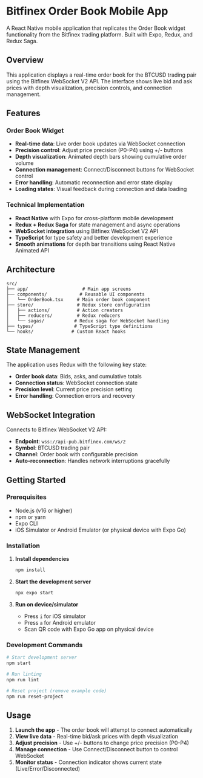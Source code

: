 # Bitfinex Order Book Mobile App

A React Native mobile application that replicates the Order Book widget functionality from the Bitfinex trading platform. Built with Expo, Redux, and Redux Saga.

## Overview

This application displays a real-time order book for the BTCUSD trading pair using the Bitfinex WebSocket V2 API. The interface shows live bid and ask prices with depth visualization, precision controls, and connection management.

## Features

### Order Book Widget

- **Real-time data**: Live order book updates via WebSocket connection
- **Precision control**: Adjust price precision (P0-P4) using +/- buttons
- **Depth visualization**: Animated depth bars showing cumulative order volume
- **Connection management**: Connect/Disconnect buttons for WebSocket control
- **Error handling**: Automatic reconnection and error state display
- **Loading states**: Visual feedback during connection and data loading

### Technical Implementation

- **React Native** with Expo for cross-platform mobile development
- **Redux + Redux Saga** for state management and async operations
- **WebSocket integration** using Bitfinex WebSocket V2 API
- **TypeScript** for type safety and better development experience
- **Smooth animations** for depth bar transitions using React Native Animated API

## Architecture

```
src/
├── app/                    # Main app screens
├── components/            # Reusable UI components
│   └── OrderBook.tsx     # Main order book component
├── store/                # Redux store configuration
│   ├── actions/          # Action creators
│   ├── reducers/         # Redux reducers
│   └── sagas/           # Redux saga for WebSocket handling
├── types/               # TypeScript type definitions
└── hooks/              # Custom React hooks
```

## State Management

The application uses Redux with the following key state:

- **Order book data**: Bids, asks, and cumulative totals
- **Connection status**: WebSocket connection state
- **Precision level**: Current price precision setting
- **Error handling**: Connection errors and recovery

## WebSocket Integration

Connects to Bitfinex WebSocket V2 API:

- **Endpoint**: `wss://api-pub.bitfinex.com/ws/2`
- **Symbol**: BTCUSD trading pair
- **Channel**: Order book with configurable precision
- **Auto-reconnection**: Handles network interruptions gracefully

## Getting Started

### Prerequisites

- Node.js (v16 or higher)
- npm or yarn
- Expo CLI
- iOS Simulator or Android Emulator (or physical device with Expo Go)

### Installation

1. **Install dependencies**

   ```bash
   npm install
   ```

2. **Start the development server**

   ```bash
   npx expo start
   ```

3. **Run on device/simulator**
   - Press `i` for iOS simulator
   - Press `a` for Android emulator
   - Scan QR code with Expo Go app on physical device

### Development Commands

```bash
# Start development server
npm start

# Run linting
npm run lint

# Reset project (remove example code)
npm run reset-project
```

## Usage

1. **Launch the app** - The order book will attempt to connect automatically
2. **View live data** - Real-time bid/ask prices with depth visualization
3. **Adjust precision** - Use +/- buttons to change price precision (P0-P4)
4. **Manage connection** - Use Connect/Disconnect button to control WebSocket
5. **Monitor status** - Connection indicator shows current state (Live/Error/Disconnected)
